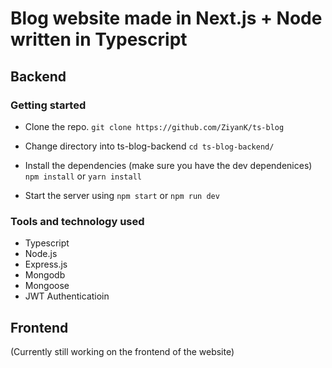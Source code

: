 # Blog website made in Next.js + Node written in Typescript

## Backend
### Getting started
* Clone the repo.
`git clone https://github.com/ZiyanK/ts-blog`

* Change directory into ts-blog-backend
`cd ts-blog-backend/`

* Install the dependencies (make sure you have the dev dependenices)
`npm install` or `yarn install`

* Start the server using 
`npm start` or `npm run dev`

### Tools and technology used
* Typescript
* Node.js
* Express.js
* Mongodb
* Mongoose
* JWT Authenticatioin

## Frontend
(Currently still working on the frontend of the website)